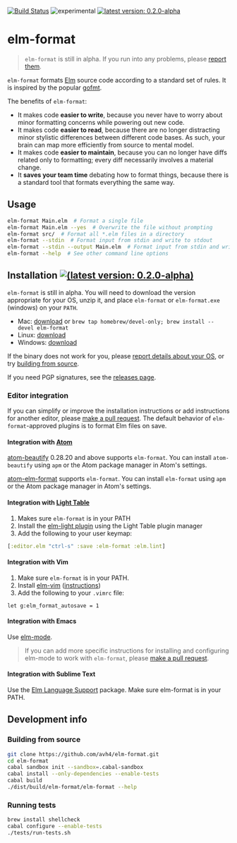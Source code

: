 [![Build Status](https://travis-ci.org/avh4/elm-format.svg?branch=master)](https://travis-ci.org/avh4/elm-format)
![experimental](https://img.shields.io/badge/stability-experimental-orange.svg)
[![latest version: 0.2.0-alpha](https://img.shields.io/badge/version-0.2.0--alpha-blue.svg)](https://github.com/avh4/elm-format/releases/tag/0.2.0-alpha)

# elm-format

> `elm-format` is still in alpha.  If you run into any problems, please [report them](https://github.com/avh4/elm-format/issues).

`elm-format` formats [Elm](http://elm-lang.org) source code according to a standard set of rules. It is inspired by the popular [gofmt](https://blog.golang.org/go-fmt-your-code).

The benefits of `elm-format`:
 - It makes code **easier to write**, because you never have to worry about minor formatting concerns while powering out new code.
 - It makes code **easier to read**, because there are no longer distracting minor stylistic differences between different code bases. As such, your brain can map more efficiently from source to mental model.
 - It makes code **easier to maintain**, because you can no longer have diffs related only to formatting; every diff necessarily involves a material change.
 - It **saves your team time** debating how to format things, because there is a standard tool that formats everything the same way.


## Usage

```bash
elm-format Main.elm  # Format a single file
elm-format Main.elm --yes  # Overwrite the file without prompting
elm-format src/  # Format all *.elm files in a directory
elm-format --stdin  # Format input from stdin and write to stdout
elm-format --stdin --output Main.elm  # Format input from stdin and write to file
elm-format --help  # See other command line options
```

## Installation [![(latest version: 0.2.0-alpha)](https://img.shields.io/badge/version-0.2.0--alpha-blue.svg)](https://github.com/avh4/elm-format/releases/tag/0.2.0-alpha)

`elm-format` is still in alpha.  You will need to download the version appropriate for your OS, unzip it, and place `elm-format` or `elm-format.exe` (windows) on your `PATH`.

 - Mac: [download](https://github.com/avh4/elm-format/releases/download/0.2.0-alpha/elm-format-0.2.0-alpha-mac-x64.tgz) or `brew tap homebrew/devel-only; brew install --devel elm-format`
 - Linux: [download](https://github.com/avh4/elm-format/releases/download/0.2.0-alpha/elm-format-0.2.0-alpha-linux-x64.tgz)
 - Windows: [download](https://github.com/avh4/elm-format/releases/download/0.2.0-alpha/elm-format-0.2.0-alpha-win-x64.zip)

If the binary does not work for you, please [report details about your OS](https://github.com/avh4/elm-format/issues/new), or try [building from source](#building-from-source).

If you need PGP signatures, see the [releases page](https://github.com/avh4/elm-format/releases).

### Editor integration

If you can simplify or improve the installation instructions or add instructions for another editor, please [make a pull request](https://github.com/avh4/elm-format/edit/master/README.md).  The default behavior of `elm-format`-approved plugins is to format Elm files on save.

<!-- Open-source editors will be listed before closed-source editors. -->


#### Integration with [Atom](https://atom.io/)

[atom-beautify](https://atom.io/packages/atom-beautify) 0.28.20 and above supports `elm-format`.  You can install `atom-beautify` using `apm` or the Atom package manager in Atom's settings.

[atom-elm-format](https://atom.io/packages/elm-format) supports `elm-format`.  You can install `elm-format` using `apm` or the Atom package manager in Atom's settings.


#### Integration with [Light Table](http://lighttable.com/)

1. Makes sure `elm-format` is in your PATH
1. Install the [elm-light plugin](https://github.com/rundis/elm-light) using the Light Table plugin manager
1. Add the following to your user keymap:

  ```clojure
  [:editor.elm "ctrl-s" :save :elm-format :elm.lint]
  ```


#### Integration with Vim

1. Make sure `elm-format` is in your PATH.
1. Install [elm-vim](https://github.com/ElmCast/elm-vim) ([instructions](https://github.com/ElmCast/elm-vim#install))
1. Add the following to your `.vimrc` file:

  ```
  let g:elm_format_autosave = 1
  ```


#### Integration with Emacs

Use [elm-mode](https://github.com/jcollard/elm-mode#elm-format).

> If you can add more specific instructions for installing and configuring elm-mode to work with `elm-format`, please [make a pull request](https://github.com/avh4/elm-format/edit/master/README.md).


#### Integration with Sublime Text

Use the [Elm Language Support](https://packagecontrol.io/packages/Elm%20Language%20Support) package. Make sure elm-format is in your PATH.


## Development info

### Building from source

```bash
git clone https://github.com/avh4/elm-format.git
cd elm-format
cabal sandbox init --sandbox=.cabal-sandbox
cabal install --only-dependencies --enable-tests
cabal build
./dist/build/elm-format/elm-format --help
```

### Running tests

```bash
brew install shellcheck
cabal configure --enable-tests
./tests/run-tests.sh
```
